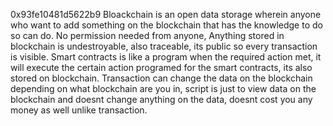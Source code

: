 0x93fe10481d5622b9
Bloackchain is an open data storage wherein anyone who want to add something on the blockchain that has the knowledge to do so can do. No permission needed from anyone, Anything stored in blockchain is undestroyable, also traceable, its public so every transaction is visible.
Smart contracts is like a program when the required action met, it will execute the certain action programed for the smart contracts, its also stored on blockchain.
Transaction can change the data on the blockchain depending on what blockchain are you in, script is just to view data on the blockchain and doesnt change anything on the data, doesnt cost you any money as well unlike transaction.

